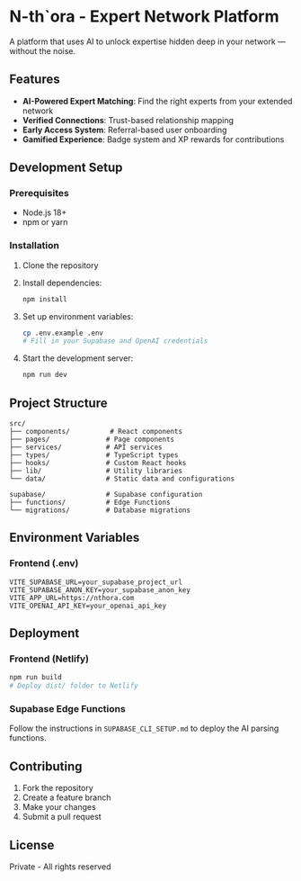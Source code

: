 # N-th`ora - Expert Network Platform

A platform that uses AI to unlock expertise hidden deep in your network — without the noise.

## Features

- **AI-Powered Expert Matching**: Find the right experts from your extended network
- **Verified Connections**: Trust-based relationship mapping
- **Early Access System**: Referral-based user onboarding
- **Gamified Experience**: Badge system and XP rewards for contributions

## Development Setup

### Prerequisites

- Node.js 18+
- npm or yarn

### Installation

1. Clone the repository
2. Install dependencies:
   ```bash
   npm install
   ```

3. Set up environment variables:
   ```bash
   cp .env.example .env
   # Fill in your Supabase and OpenAI credentials
   ```

4. Start the development server:
   ```bash
   npm run dev
   ```

## Project Structure

```
src/
├── components/          # React components
├── pages/              # Page components
├── services/           # API services
├── types/              # TypeScript types
├── hooks/              # Custom React hooks
├── lib/                # Utility libraries
└── data/               # Static data and configurations

supabase/               # Supabase configuration
├── functions/          # Edge Functions
└── migrations/         # Database migrations
```

## Environment Variables

### Frontend (.env)
```
VITE_SUPABASE_URL=your_supabase_project_url
VITE_SUPABASE_ANON_KEY=your_supabase_anon_key
VITE_APP_URL=https://nthora.com
VITE_OPENAI_API_KEY=your_openai_api_key
```

## Deployment

### Frontend (Netlify)
```bash
npm run build
# Deploy dist/ folder to Netlify
```

### Supabase Edge Functions
Follow the instructions in `SUPABASE_CLI_SETUP.md` to deploy the AI parsing functions.

## Contributing

1. Fork the repository
2. Create a feature branch
3. Make your changes
4. Submit a pull request

## License

Private - All rights reserved